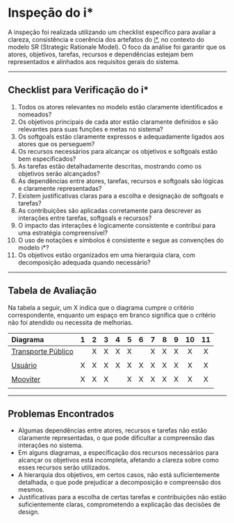 # Inspeção do i*

A inspeção foi realizada utilizando um checklist específico para avaliar a clareza, consistência e coerência dos artefatos do [i*](https://github.com/Marcosatc147/req2024.1-Moovit/blob/main/docs/Modelagem/istar.md), no contexto do modelo SR (Strategic Rationale Model). O foco da análise foi garantir que os atores, objetivos, tarefas, recursos e dependências estejam bem representados e alinhados aos requisitos gerais do sistema.

---

## Checklist para Verificação do i*

1. Todos os atores relevantes no modelo estão claramente identificados e nomeados?  
2. Os objetivos principais de cada ator estão claramente definidos e são relevantes para suas funções e metas no sistema?  
3. Os softgoals estão claramente expressos e adequadamente ligados aos atores que os perseguem?  
4. Os recursos necessários para alcançar os objetivos e softgoals estão bem especificados?  
5. As tarefas estão detalhadamente descritas, mostrando como os objetivos serão alcançados?  
6. As dependências entre atores, tarefas, recursos e softgoals são lógicas e claramente representadas?  
7. Existem justificativas claras para a escolha e designação de softgoals e tarefas?  
8. As contribuições são aplicadas corretamente para descrever as interações entre tarefas, softgoals e recursos?  
9. O impacto das interações é logicamente consistente e contribui para uma estratégia compreensível?  
10. O uso de notações e símbolos é consistente e segue as convenções do modelo i*?  
11. Os objetivos estão organizados em uma hierarquia clara, com decomposição adequada quando necessário?

---

## Tabela de Avaliação

Na tabela a seguir, um X indica que o diagrama cumpre o critério correspondente, enquanto um espaço em branco significa que o critério não foi atendido ou necessita de melhorias.

| Diagrama          | 1  | 2  | 3  | 4  | 5  | 6  | 7  | 8  | 9  | 10 | 11 |
| :---------------- | :-:| :-:| :-:| :-:| :-:| :-:| :-:| :-:| :-:| :-:| :-:|
| [Transporte Público]() |  | X | X | X | X |  | X | X | X | X | X |
|  |  |  |  |  |  |  |  |  |  |  |  |
| [Usuário]()            | X | X | X | X | X | X | X | X | X | X | X |
|  |  |  |  |  |  |  |  |  |  |  |  |
| [Mooviter](https://github.com/Marcosatc147/req2024.1-Moovit/blob/main/docs/assets/istar/moovit.png)           | X | X | X |  | X | X | X | X | X | X | X |
|  |  |  |  |  |  |  |  |  |  |  |  |

---

## Problemas Encontrados

- Algumas dependências entre atores, recursos e tarefas não estão claramente representadas, o que pode dificultar a compreensão das interações no sistema.
- Em alguns diagramas, a especificação dos recursos necessários para alcançar os objetivos está incompleta, afetando a clareza sobre como esses recursos serão utilizados.
- A hierarquia dos objetivos, em certos casos, não está suficientemente detalhada, o que pode prejudicar a decomposição e compreensão dos mesmos.
- Justificativas para a escolha de certas tarefas e contribuições não estão suficientemente claras, comprometendo a explicação das decisões de design.
